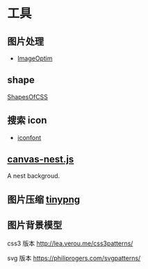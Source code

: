 # 工具

## 图片处理
- [ImageOptim](https://imageoptim.com/api)

## shape
[ShapesOfCSS](https://css-tricks.com/examples/ShapesOfCSS/)

## 搜索 icon
- [iconfont](http://www.iconfont.cn/plus)

## [canvas-nest.js](https://github.com/hustcc/canvas-nest.js)
A nest backgroud.

## 图片压缩 [tinypng](https://tinypng.com/)

## 图片背景模型
css3 版本
http://lea.verou.me/css3patterns/

svg 版本
https://philiprogers.com/svgpatterns/
